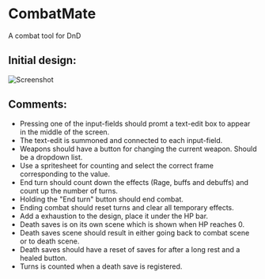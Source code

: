 # CombatMate
A combat tool for DnD

## Initial design:

![Screenshot](https://user-images.githubusercontent.com/19270689/52703285-4e722900-2f7e-11e9-8fc5-30e18cd2f50e.png)


## Comments:
- Pressing one of the input-fields should promt a text-edit box to appear in the middle of the screen.
- The text-edit is summoned and connected to each input-field.
- Weapons should have a button for changing the current weapon. Should be a dropdown list.
- Use a spritesheet for counting and select the correct frame corresponding to the value.
- End turn should count down the effects (Rage, buffs and debuffs) and count up the number of turns.
- Holding the "End turn" button should end combat.
- Ending combat should reset turns and clear all temporary effects.
- Add a exhaustion to the design, place it under the HP bar.
- Death saves is on its own scene which is shown when HP reaches 0.
- Death saves scene should result in either going back to combat scene or to death scene.
- Death saves should have a reset of saves for after a long rest and a healed button.
- Turns is counted when a death save is registered.
